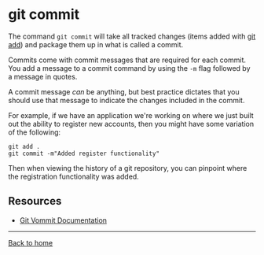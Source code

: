 # git commit

The command `git commit` will take all tracked changes (items added with [git add](./Add.md)) and package them up in what is called a commit.

Commits come with commit messages that are required for each commit.  You add a message to a commit command by using the `-m` flag followed by a message in quotes.

A commit message _can_ be anything, but best practice dictates that you should use that message to indicate the changes included in the commit.

For example, if we have an application we're working on where we just built out the ability to register new accounts, then you might have some variation of the following:

```
git add .
git commit -m"Added register functionality"
```

Then when viewing the history of a git repository, you can pinpoint where the registration functionality was added.

## Resources
- [Git Vommit Documentation](https://git-scm.com/docs/git-commit)

---

[Back to home](../README.md)